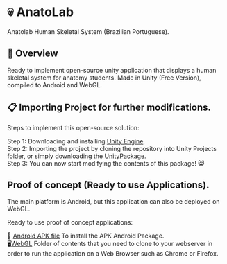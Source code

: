# :skull: AnatoLab
Anatolab Human Skeletal System (Brazilian Portuguese).

## :iphone: Overview

Ready to implement open-source unity application that displays a human skeletal system for anatomy students.
Made in Unity (Free Version), compiled to Android and WebGL.

## :clipboard: Importing Project for further modifications.

Steps to implement this open-source solution:

Step 1: Downloading and installing [Unity Engine](https://unity.com/). </br>
Step 2: Importing the project by cloning the repository into Unity Projects folder, or simply downloading the [UnityPackage](https://github.com/brunohermes/AnatoLab/blob/main/LATEST-BACKUP-25-08.unitypackage).</br>
Step 3: You can now start modifying the contents of this package! :smile_cat: </br>

## Proof of concept (Ready to use Applications).

The main platform is Android, but this application can also be deployed on WebGL.

Ready to use proof of concept applications:

 :iphone: [Android APK file](https://github.com/brunohermes/AnatoLab/blob/main/AnatoLab_ANDROID.apk) To install the APK Android Package. </br>
:desktop_computer:[WebGL](https://github.com/brunohermes/AnatoLab/tree/main/WebGL) Folder of contents that you need to clone to your webserver in order to run the application on a Web Browser such as Chrome or Firefox.</br>